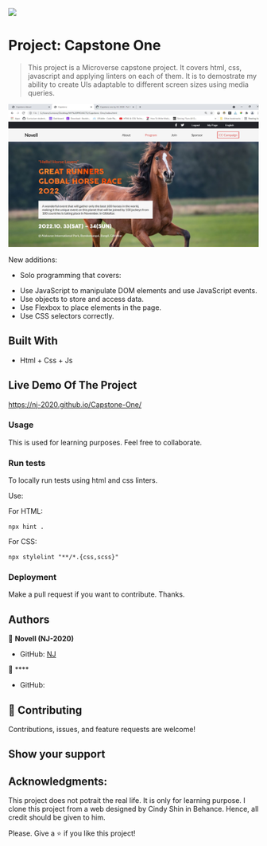 ![](https://img.shields.io/badge/Microverse-blueviolet)

# Project: Capstone One

> This project is a Microverse capstone project.  It covers html, css, javascript and applying linters on each of them.  It is to demostrate my ability to create UIs adaptable to different screen sizes using media queries.

![screenshot](screenshot.jpg)

New additions:

* Solo programming that covers: 
- Use JavaScript to manipulate DOM elements and use JavaScript events.
- Use objects to store and access data.
- Use Flexbox to place elements in the page.
- Use CSS selectors correctly.

## Built With

- Html + Css + Js

## Live Demo Of The Project

https://nj-2020.github.io/Capstone-One/

### Usage

This is used for learning purposes. Feel free to collaborate.

### Run tests

To locally run tests using html and css linters.

Use:

For HTML:
```
npx hint .
```

For CSS:
```
npx stylelint "**/*.{css,scss}" 
```
### Deployment

Make a pull request if you want to contribute. Thanks.

## Authors

👤 **Novell (NJ-2020)**

- GitHub: [NJ](https://github.com/NJ-2020)

👤 ****

- GitHub: []()

## 🤝 Contributing

Contributions, issues, and feature requests are welcome!

## Show your support

## Acknowledgments:
This project does not potrait the real life.  It is only for learning purpose.  I clone this project from a web designed by Cindy Shin in Behance.  Hence, all credit should be given to him.

Please. Give a ⭐️ if you like this project!
